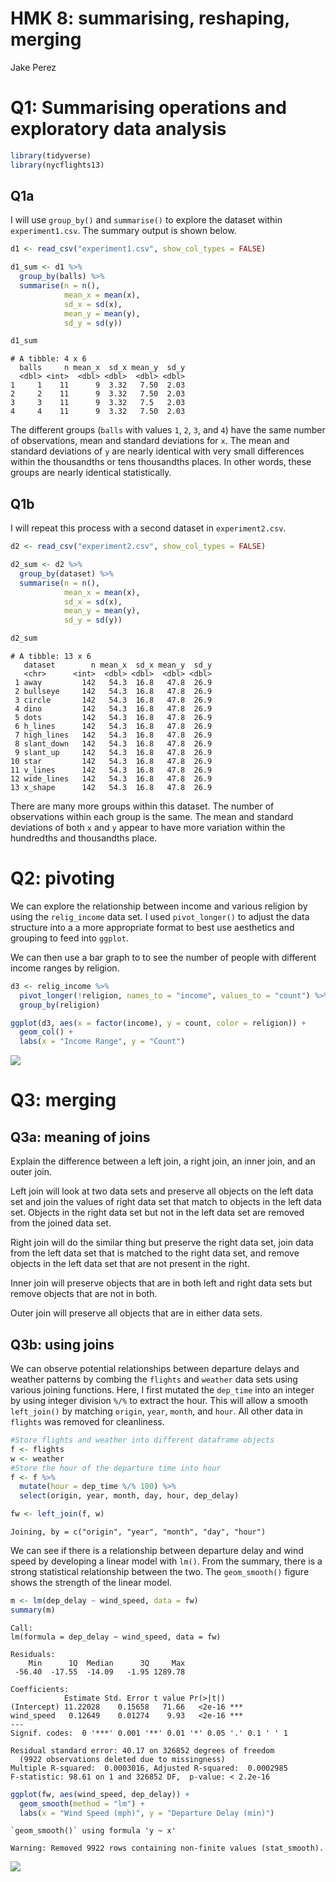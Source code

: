 # HMK 8: summarising, reshaping, merging

Jake Perez

# Q1: Summarising operations and exploratory data analysis

``` r
library(tidyverse)
library(nycflights13)
```

## Q1a

I will use `group_by()` and `summarise()` to explore the dataset within `experiment1.csv`. The summary output is shown below.

``` r
d1 <- read_csv("experiment1.csv", show_col_types = FALSE) 

d1_sum <- d1 %>%
  group_by(balls) %>%
  summarise(n = n(),
            mean_x = mean(x),
            sd_x = sd(x),
            mean_y = mean(y),
            sd_y = sd(y))

d1_sum
```

    # A tibble: 4 x 6
      balls     n mean_x  sd_x mean_y  sd_y
      <dbl> <int>  <dbl> <dbl>  <dbl> <dbl>
    1     1    11      9  3.32   7.50  2.03
    2     2    11      9  3.32   7.50  2.03
    3     3    11      9  3.32   7.5   2.03
    4     4    11      9  3.32   7.50  2.03

The different groups (`balls` with values `1`, `2`, `3`, and `4`) have the same number of observations, mean and standard deviations for `x`. The mean and standard deviations of `y` are nearly identical with very small differences within the thousandths or tens thousandths places. In other words, these groups are nearly identical statistically.

## Q1b

I will repeat this process with a second dataset in `experiment2.csv`.

``` r
d2 <- read_csv("experiment2.csv", show_col_types = FALSE)

d2_sum <- d2 %>%
  group_by(dataset) %>%
  summarise(n = n(),
            mean_x = mean(x),
            sd_x = sd(x),
            mean_y = mean(y),
            sd_y = sd(y))

d2_sum
```

    # A tibble: 13 x 6
       dataset        n mean_x  sd_x mean_y  sd_y
       <chr>      <int>  <dbl> <dbl>  <dbl> <dbl>
     1 away         142   54.3  16.8   47.8  26.9
     2 bullseye     142   54.3  16.8   47.8  26.9
     3 circle       142   54.3  16.8   47.8  26.9
     4 dino         142   54.3  16.8   47.8  26.9
     5 dots         142   54.3  16.8   47.8  26.9
     6 h_lines      142   54.3  16.8   47.8  26.9
     7 high_lines   142   54.3  16.8   47.8  26.9
     8 slant_down   142   54.3  16.8   47.8  26.9
     9 slant_up     142   54.3  16.8   47.8  26.9
    10 star         142   54.3  16.8   47.8  26.9
    11 v_lines      142   54.3  16.8   47.8  26.9
    12 wide_lines   142   54.3  16.8   47.8  26.9
    13 x_shape      142   54.3  16.8   47.8  26.9

There are many more groups within this dataset. The number of observations within each group is the same. The mean and standard deviations of both `x` and `y` appear to have more variation within the hundredths and thousandths place.

# Q2: pivoting

We can explore the relationship between income and various religion by using the `relig_income` data set. I used `pivot_longer()` to adjust the data structure into a a more appropriate format to best use aesthetics and grouping to feed into `ggplot`.

We can then use a bar graph to to see the number of people with different income ranges by religion.

``` r
d3 <- relig_income %>%
  pivot_longer(!religion, names_to = "income", values_to = "count") %>%
  group_by(religion)

ggplot(d3, aes(x = factor(income), y = count, color = religion)) +
  geom_col() +
  labs(x = "Income Range", y = "Count")
```

![](hmk_08_files/figure-gfm/unnamed-chunk-4-1.png)

# Q3: merging

## Q3a: meaning of joins

Explain the difference between a left join, a right join, an inner join, and an outer join.

Left join will look at two data sets and preserve all objects on the left data set and join the values of right data set that match to objects in the left data set. Objects in the right data set but not in the left data set are removed from the joined data set.

Right join will do the similar thing but preserve the right data set, join data from the left data set that is matched to the right data set, and remove objects in the left data set that are not present in the right.

Inner join will preserve objects that are in both left and right data sets but remove objects that are not in both.

Outer join will preserve all objects that are in either data sets.

## Q3b: using joins

We can observe potential relationships between departure delays and weather patterns by combing the `flights` and `weather` data sets using various joining functions. Here, I first mutated the `dep_time` into an integer by using integer division `%/%` to extract the hour. This will allow a smooth `left_join()` by matching `origin`, `year`, `month`, and `hour`. All other data in `flights` was removed for cleanliness.

``` r
#Store flights and weather into different dataframe objects
f <- flights
w <- weather
#Store the hour of the departure time into hour
f <- f %>%
  mutate(hour = dep_time %/% 100) %>%
  select(origin, year, month, day, hour, dep_delay)

fw <- left_join(f, w)
```

    Joining, by = c("origin", "year", "month", "day", "hour")

We can see if there is a relationship between departure delay and wind speed by developing a linear model with `lm()`. From the summary, there is a strong statistical relationship between the two. The `geom_smooth()` figure shows the strength of the linear model.

``` r
m <- lm(dep_delay ~ wind_speed, data = fw)
summary(m)
```

    Call:
    lm(formula = dep_delay ~ wind_speed, data = fw)

    Residuals:
        Min      1Q  Median      3Q     Max 
     -56.40  -17.55  -14.09   -1.95 1289.78 

    Coefficients:
                Estimate Std. Error t value Pr(>|t|)    
    (Intercept) 11.22028    0.15658   71.66   <2e-16 ***
    wind_speed   0.12649    0.01274    9.93   <2e-16 ***
    ---
    Signif. codes:  0 '***' 0.001 '**' 0.01 '*' 0.05 '.' 0.1 ' ' 1

    Residual standard error: 40.17 on 326852 degrees of freedom
      (9922 observations deleted due to missingness)
    Multiple R-squared:  0.0003016, Adjusted R-squared:  0.0002985 
    F-statistic: 98.61 on 1 and 326852 DF,  p-value: < 2.2e-16

``` r
ggplot(fw, aes(wind_speed, dep_delay)) +
  geom_smooth(method = "lm") +
  labs(x = "Wind Speed (mph)", y = "Departure Delay (min)")
```

    `geom_smooth()` using formula 'y ~ x'

    Warning: Removed 9922 rows containing non-finite values (stat_smooth).

![](hmk_08_files/figure-gfm/unnamed-chunk-6-1.png)

